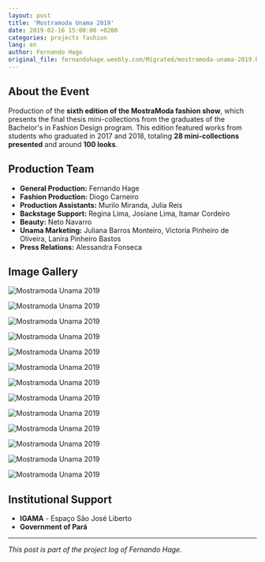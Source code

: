 ```yaml
---
layout: post
title: 'Mostramoda Unama 2019'
date: 2019-02-16 15:00:00 +0200
categories: projects fashion
lang: en
author: Fernando Hage
original_file: fernandohage.weebly.com/Migrated/mostramoda-unama-2019.html
---
```


## About the Event

Production of the **sixth edition of the MostraModa fashion show**, which presents the final thesis mini-collections from the graduates of the Bachelor's in Fashion Design program. This edition featured works from students who graduated in 2017 and 2018, totaling **28 mini-collections presented** and around **100 looks**.

## Production Team

- **General Production:** Fernando Hage
- **Fashion Production:** Diogo Carneiro
- **Production Assistants:** Murilo Miranda, Julia Reis
- **Backstage Support:** Regina Lima, Josiane Lima, Itamar Cordeiro
- **Beauty:** Neto Navarro
- **Unama Marketing:** Juliana Barros Monteiro, Victoria Pinheiro de Oliveira, Lanira Pinheiro Bastos
- **Press Relations:** Alessandra Fonseca

## Image Gallery


![Mostramoda Unama 2019](/assets/images/2019-02-16-mostramoda-unama-2019-evento-academico-01.jpg)



![Mostramoda Unama 2019](/assets/images/2019-02-16-mostramoda-unama-2019-evento-academico-02.jpg)



![Mostramoda Unama 2019](/assets/images/2019-02-16-mostramoda-unama-2019-evento-academico-03.png)



![Mostramoda Unama 2019](/assets/images/2019-02-16-mostramoda-unama-2019-evento-academico-04.jpg)



![Mostramoda Unama 2019](/assets/images/2019-02-16-mostramoda-unama-2019-evento-academico-05.jpg)



![Mostramoda Unama 2019](/assets/images/2019-02-16-mostramoda-unama-2019-evento-academico-06.jpg)



![Mostramoda Unama 2019](/assets/images/2019-02-16-mostramoda-unama-2019-evento-academico-07.jpg)



![Mostramoda Unama 2019](/assets/images/2019-02-16-mostramoda-unama-2019-evento-academico-08.jpg)



![Mostramoda Unama 2019](/assets/images/2019-02-16-mostramoda-unama-2019-evento-academico-09.jpg)



![Mostramoda Unama 2019](/assets/images/2019-02-16-mostramoda-unama-2019-evento-academico-10.jpg)



![Mostramoda Unama 2019](/assets/images/2019-02-16-mostramoda-unama-2019-evento-academico-11.jpg)



![Mostramoda Unama 2019](/assets/images/2019-02-16-mostramoda-unama-2019-evento-academico-12.jpg)



![Mostramoda Unama 2019](/assets/images/2019-02-16-mostramoda-unama-2019-evento-academico-13.jpg)


## Institutional Support

- **IGAMA** - Espaço São José Liberto
- **Government of Pará**

---

*This post is part of the project log of Fernando Hage.*